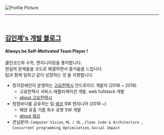 <img src="https://injae-kim.github.io/assets/profile.jpeg" title="Profile Picture" class="profile">

<br/>

------

<br/>

## [김인제's 개발 블로그](https://injae-kim.github.io/)

#### Always be Self-Motivated Team Player !

클린코드와 수학, 엔지니어링을 좋아합니다. <br/>
현실의 문제들을 코드로 해결하면서 즐거움을 느낍니다.<br/>
팀과 함께 일하고 같이 성장하는 것 을 지향합니다.<br/>

- 청각장애인이 운행하는 [고요한택시](http://www.goyohantaxi.com/) 안드로이드 개발자 (2018 ~ 2019)
  - 고요한택시 서비스 애플리케이션 개발, web fullstack 개발
  - [about 고요한택시](http://news1.kr/articles/?3786791)
- 청청바다를 공유하는 팀 [쉐코](http://sheco.co) SW 엔지니어 (2019 ~)
  - 해양 유출 기름 회수 로봇 SW 개발
  - [about 쉐코](https://www.yna.co.kr/view/AKR20190628149500065?input=1195m)
- 관심분야: `Computer Vision`, `ML / DL` , `Clean Code & Architecture `, `Concurrent programming`, `Optimization`, `Social Impact`



